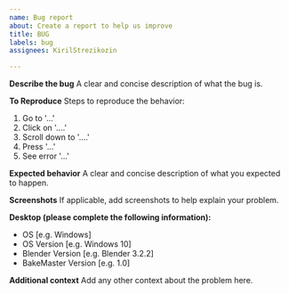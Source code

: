 ```yaml
---
name: Bug report
about: Create a report to help us improve
title: BUG
labels: bug
assignees: KirilStrezikozin

---
```


**Describe the bug**
A clear and concise description of what the bug is.

**To Reproduce**
Steps to reproduce the behavior:
1. Go to '...'
2. Click on '....'
3. Scroll down to '....'
4. Press '...'
5. See error '...'

**Expected behavior**
A clear and concise description of what you expected to happen.

**Screenshots**
If applicable, add screenshots to help explain your problem.

**Desktop (please complete the following information):**
 - OS [e.g. Windows]
 - OS Version [e.g. Windows 10]
 - Blender Version [e.g. Blender 3.2.2]
 - BakeMaster Version [e.g. 1.0]

**Additional context**
Add any other context about the problem here.
